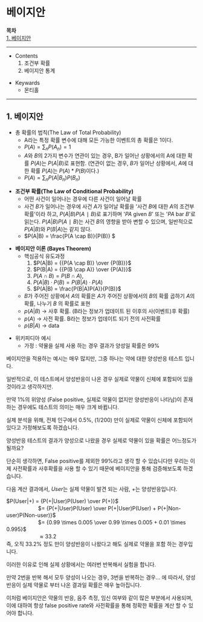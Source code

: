 # 베이지안

**목차**  
[1. 베이지안](#1-베이지안)  
 


---
* Contents
  1. 조건부 확률
  2. 베이지안 통계


>
* Keywards
  * 몬티홀

---

## 1. 베이지안
* 총 확률의 법칙(The Law of Total Probability)
  * A라는 특정 확률 변수에 대해 모든 가능한 이벤트의 총 확률은 1이다.
  * $P(A) = \sum_n P(A_n) = 1$
  * $A$와 $B$의 2가지 변수가 연관이 있는 경우, B가 일어난 상황에서의 A에 대한 확률 $P(A)$는 $P(A|B)$로 표현함. (연관이 없는 경우, $B$가 일어난 상황에서, $A$에 대한 확률 $P(A)$는 $P(A) * P(B)$이다.)
  * $P(A) = \sum_n P(A | B_n) P(B_n)$
>
* **조건부 확률(The Law of Conditional Probability)**
  * 어떤 사건이 일어나는 경우에 다른 사건이 일어날 확률
  * 사건 $B$가 일어나는 경우에 사건 $A$가 일어날 확률을 '사건 $B$에 대한 $A$의 조건부확률'이라 하고, $P(A \vert B)P(A∣B)$로 표기하며 '$P A$ given $B$' 또는 '$P A$ bar $B$'로 읽는다. $P(A|B)P(A∣B)$는 사건 $B$의 영향을 받아 변할 수 있으며, 일반적으로 $P(A | B)$와 $P(B | A)$는 같지 않다.
  * $P(A|B) = \frac{P(A \cap B)}{P(B)} $
>
* **베이지안 이론 (Bayes Theorem)**
  * 핵심공식 유도과정
    1. $P(A|B) = {{P(A \cap B)} \over {P(B)}}$
    2. $P(B|A) = {{P(B \cap A)} \over {P(A)}}$
    3. $P(A \cap B) = P(B \cap A),$
    4. $P(A|B) \cdot P(B) = P(B|A) \cdot P(A)$
    5. $P(A|B) = \frac{P(B|A)P(A)}{P(B)}$
  * $B$가 주어진 상황에서 $A$의 확률은 $A$가 주어진 상황에서의 $B$의 확률 곱하기 $A$의 확률, 나누기 $B$ 의 확률로 표현
  * $p(A|B)$ -> 사후 확률. (B라는 정보가 업데이트 된 이후의 사(이벤트)후 확률)
  * $p(A)$ -> 사전 확률. B라는 정보가 업데이트 되기 전의 사전확률
  * $p(B|A)$ -> data 
>
* 위키피디아 예시
  * 가정 : 약물을 실제 사용 하는 경우 결과가 양성일 확률은 99%

베이지안을 적용하는 예시는 매우 많지만, 그중 하나는 약에 대한 양성반응 테스트 입니다. 

일반적으로, 이 테스트에서 양성반응이 나온 경우 실제로 약물이 신체에 포함되어 있을 것이라고 생각하지만. 

만약 1%의 위양성 (False positive, 실제로 약물이 없지만 양성반응이 나타남)이 존재하는 경우에도 테스트의 의미는 매우 크게 바뀝니다. 

실제 분석을 위해, 전체 인구에서 0.5%, ($1/200$) 만이 실제로 약물이 신체에 포함되어 있다고 가정해보도록 하겠습니다.

양성반응 테스트의 결과가 양성으로 나왔을 경우 실제로 약물이 있을 확률은 어느정도가 될까요? 

단순히 생각하면, False positive를 제외한 99%라고 생각 할 수 있습니다만 우리는 이제 사전확률과 사후확률을 사용 할 수 있기 때문에 베이지안을 통해 검증해보도록 하겠습니다.

다음 계산 결과에서, $User$는 실제 약물이 발견 되는 사람, $+$는 양성반응입니다.


$P(User|+) = {P(+|User)P(User) \over P(+)}$<br/>
　　　　　　$= {P(+|User)P(User) \over P(+|User)P(User) + P(+|Non-user)P(Non-user)}$<br/>
　　　　　　$= {0.99 \times 0.005 \over 0.99 \times 0.005 + 0.01 \times 0.995}$<br/>
　　　　　　$\approx 33.2%$ <br/>
즉, 오직 33.2% 정도 만이 양성반응이 나왔다고 해도 실제로 약물을 포함 하는 경우입니다. 

이러한 이유로 인해 실제 상황에서는 여러번 반복해서 실험을 합니다. 

만약 2번을 반복 해서 모두 양성이 나오는 경우, 3번을 반복하는 경우... 에 따라서, 양성반응이 실제 약물로 부터 나온 결과일 확률은 매우 높아집니다.

이처럼 베이지안은 약물의 반응, 음주 측정, 임신 여부와 같이 많은 부분에서 사용되며, 이에 대하여 항상 false positive rate와 사전확률을 통해 정확한 확률을 계산 할 수 있어야 합니다. 


